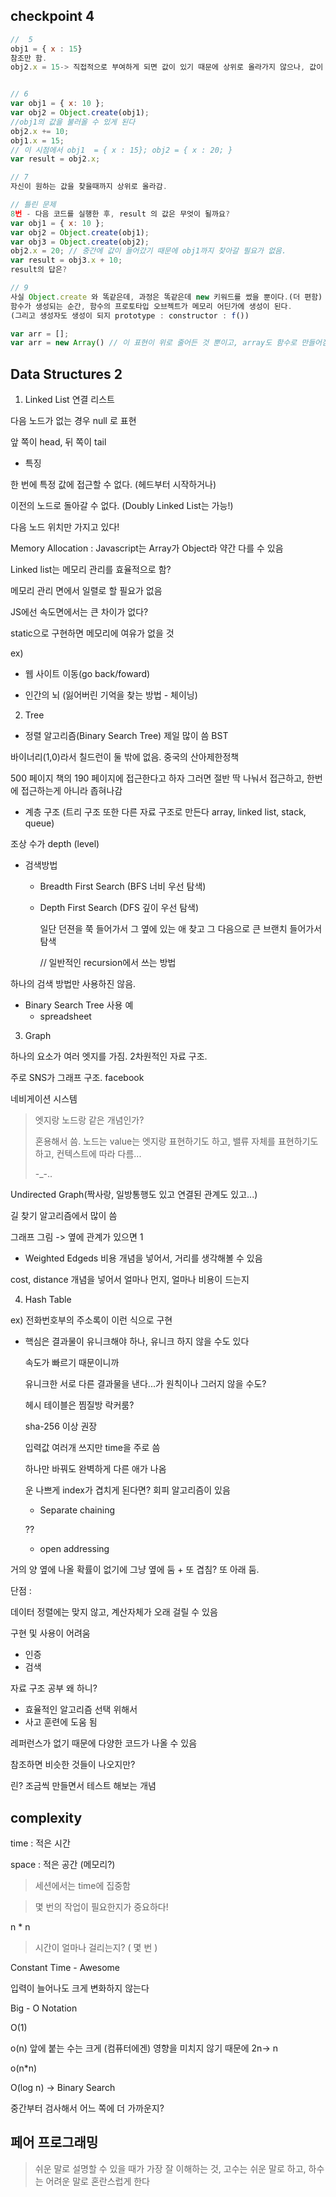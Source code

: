 ## checkpoint 4

```javascript
//  5
obj1 = { x : 15}
참조만 함.
obj2.x = 15-> 직접적으로 부여하게 되면 값이 있기 때문에 상위로 올라가지 않으나, 값이 없는 경우엔 상위로 올라가면서 값을 찾음.


// 6
var obj1 = { x: 10 };
var obj2 = Object.create(obj1);
//obj1의 값을 불러올 수 있게 된다
obj2.x += 10;
obj1.x = 15;
// 이 시점에서 obj1  = { x : 15}; obj2 = { x : 20; }
var result = obj2.x;

// 7
자신이 원하는 값을 찾을때까지 상위로 올라감.

// 틀린 문제
8번 - 다음 코드를 실행한 후, result 의 값은 무엇이 될까요?
var obj1 = { x: 10 };
var obj2 = Object.create(obj1);
var obj3 = Object.create(obj2);
obj2.x = 20; // 중간에 값이 들어갔기 때문에 obj1까지 찾아갈 필요가 없음.
var result = obj3.x + 10;
result의 답은?

// 9
사실 Object.create 와 똑같은데, 과정은 똑같은데 new 키워드를 썼을 뿐이다.(더 편함)
함수가 생성되는 순간, 함수의 프로토타입 오브젝트가 메모리 어딘가에 생성이 된다.
(그리고 생성자도 생성이 되지 prototype : constructor : f())

var arr = [];
var arr = new Array() // 이 표현이 위로 줄어든 것 뿐이고, array도 함수로 만들어짐. 다 Array.prototype에서 가져와서 쓰는 것. 만들어진 새 배열에 그떄마다 메소드를 넣어주는게 아니라, 부모의 힘(Array.prototype)을 가져와서 쓰기만 한다.


```



## Data Structures 2

1. Linked List 연결 리스트

다음 노드가 없는 경우 null 로 표현

앞 쪽이 head, 뒤 쪽이 tail

- 특징 

한 번에 특정 값에 접근할 수 없다. (헤드부터 시작하거나)

이전의 노드로 돌아갈 수 없다. (Doubly Linked List는 가능!)

다음 노드 위치만 가지고 있다!

Memory Allocation : Javascript는 Array가 Object라 약간 다를 수 있음

Linked list는 메모리 관리를 효율적으로 함?

메모리 관리 면에서 일렬로 할 필요가 없음

JS에선 속도면에서는 큰 차이가 없다?

static으로 구현하면 메모리에 여유가 없을 것

ex)

- 웹 사이트 이동(go back/foward)

- 인간의 뇌 (잃어버린 기억을 찾는 방법 - 체이닝)

2. Tree

- 정렬 알고리즘(Binary Search Tree) 제일 많이 씀 BST

바이너리(1,0)라서 칠드런이 둘 밖에 없음. 중국의 산아제한정책

500 페이지 책의 190 페이지에 접근한다고 하자 그러면 절반 딱 나눠서 접근하고, 한번에 접근하는게 아니라 좁혀나감

- 계층 구조 (트리 구조 또한 다른 자료 구조로 만든다 array, linked list, stack, queue)

조상 수가 depth (level)

- 검색방법

  - Breadth First Search (BFS 너비 우선 탐색)

  - Depth First Search (DFS 깊이 우선 탐색)

    일단 던젼을 쭉 들어가서 그 옆에 있는 애 찾고 그 다음으로 큰 브랜치 들어가서 탐색

    // 일반적인 recursion에서 쓰는 방법



하나의 검색 방법만 사용하진 않음.

- Binary Search Tree 사용 예
  - spreadsheet



3. Graph

하나의 요소가 여러 엣지를 가짐. 2차원적인 자료 구조.

주로 SNS가 그래프 구조. facebook

네비게이션 시스템

> 엣지랑 노드랑 같은 개념인가?
>
> 혼용해서 씀. 노드는 value는 엣지랑 표현하기도 하고, 밸류 자체를 표현하기도 하고, 컨텍스트에 따라 다름...
>
> -_-..

Undirected Graph(짝사랑, 일방통행도 있고 연결된 관계도 있고...)

길 찾기 알고리즘에서 많이 씀

그래프 그림 -> 옆에 관계가 있으면 1

- Weighted Edgeds 비용 개념을 넣어서, 거리를 생각해볼 수 있음

cost, distance 개념을 넣어서 얼마나 먼지, 얼마나 비용이 드는지

4. Hash Table

ex) 전화번호부의 주소록이 이런 식으로 구현

* 핵심은 결과물이 유니크해야 하나, 유니크 하지 않을 수도 있다

  속도가 빠르기 때문이니까

  유니크한 서로 다른 결과물을 낸다...가 원칙이나 그러지 않을 수도?

  헤시 테이블은 찜질방 락커룸?

  sha-256 이상 권장

  입력값 여러개 쓰지만 time을 주로 씀

  하나만 바꿔도 완벽하게 다른 애가 나옴

  운 나쁘게 index가 겹치게 된다면? 회피 알고리즘이 있음

  * Separate chaining

  ??

  * open addressing

거의 양 옆에 나올 확률이 없기에 그냥 옆에 둠 + 또 겹침? 또 아래 둠.

단점 : 

데이터 정렬에는 맞지 않고, 계산자체가 오래 걸릴 수 있음

구현 및 사용이 어려움

- 인증
- 검색



자료 구조 공부 왜 하니?

- 효율적인 알고리즘 선택 위해서
- 사고 훈련에 도움 됨





레퍼런스가 없기 때문에 다양한 코드가 나올 수 있음

참조하면 비슷한 것들이 나오지만?

린? 조금씩 만들면서 테스트 해보는 개념



## complexity 

time : 적은 시간

space : 적은 공간 (메모리?)

> 세션에서는 time에 집중함



> 몇 번의 작업이 필요한지가 중요하다!

n * n 

> 시간이 얼마나 걸리는지? ( 몇 번 )



Constant Time - Awesome

입력이 늘어나도 크게 변화하지 않는다 

Big - O Notation 

O(1)

o(n) 앞에 붙는 수는 크게 (컴퓨터에겐) 영향을 미치지 않기 때문에 2n-> n

o(n*n)

O(log n) -> Binary Search

중간부터 검사해서 어느 쪽에 더 가까운지? 



## 페어 프로그래밍

> 쉬운 말로 설명할 수 있을 때가 가장 잘 이해하는 것, 고수는 쉬운 말로 하고, 하수는 어려운 말로 혼란스럽게 한다


